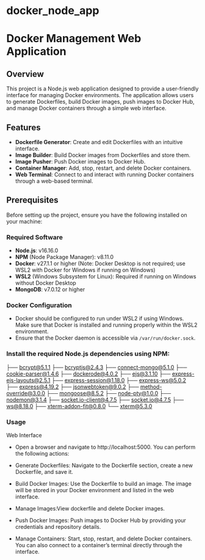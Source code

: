 # docker_node_app
# Docker Management Web Application

## Overview
This project is a Node.js web application designed to provide a user-friendly interface for managing Docker environments. The application allows users to generate Dockerfiles, build Docker images, push images to Docker Hub, and manage Docker containers through a simple web interface.

## Features
- **Dockerfile Generator**: Create and edit Dockerfiles with an intuitive interface.
- **Image Builder**: Build Docker images from Dockerfiles and store them.
- **Image Pusher**: Push Docker images to Docker Hub.
- **Container Manager**: Add, stop, restart, and delete Docker containers.
- **Web Terminal**: Connect to and interact with running Docker containers through a web-based terminal.

## Prerequisites
Before setting up the project, ensure you have the following installed on your machine:

### Required Software
- **Node.js**: v16.16.0
- **NPM** (Node Package Manager): v8.11.0
- **Docker**: v27.1.1 or higher (Note: Docker Desktop is not required; use WSL2 with Docker for Windows if running on Windows)
- **WSL2** (Windows Subsystem for Linux): Required if running on Windows without Docker Desktop
- **MongoDB**: v7.0.12 or higher

### Docker Configuration
- Docker should be configured to run under WSL2 if using Windows. Make sure that Docker is installed and running properly within the WSL2 environment.
- Ensure that the Docker daemon is accessible via `/var/run/docker.sock`.

### Install the required Node.js dependencies using NPM:

├── bcrypt@5.1.1
├── bcryptjs@2.4.3
├── connect-mongo@5.1.0
├── cookie-parser@1.4.6
├── dockerode@4.0.2
├── ejs@3.1.10
├── express-ejs-layouts@2.5.1
├── express-session@1.18.0
├── express-ws@5.0.2
├── express@4.19.2
├── jsonwebtoken@9.0.2
├── method-override@3.0.0
├── mongoose@8.5.2
├── node-pty@1.0.0
├── nodemon@3.1.4
├── socket.io-client@4.7.5
├── socket.io@4.7.5
├── ws@8.18.0
├── xterm-addon-fit@0.8.0
└── xterm@5.3.0



### Usage
Web Interface
 - Open a browser and navigate to http://localhost:5000. You can perform the following actions:

 - Generate Dockerfiles: Navigate to the Dockerfile section, create a new Dockerfile, and save it.
 - Build Docker Images: Use the Dockerfile to build an image. The image will be stored in your Docker environment and listed in the web interface.
  - Manage Images:View dockerfile and delete Docker images.
 - Push Docker Images: Push images to Docker Hub by providing your credentials and repository details.
 - Manage Containers: Start, stop, restart, and delete Docker containers. You can also connect to a container’s terminal directly through the interface.
